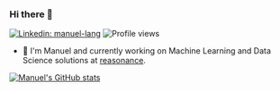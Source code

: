 ### Hi there 👋

[![Linkedin: manuel-lang](https://img.shields.io/badge/-Manuel%20Lang-blue?style=flat-square&logo=Linkedin&logoColor=white&link=https://www.linkedin.com/in/manuel-lang/)](https://www.linkedin.com/in/manuel-lang/)
![Profile views](https://gpvc.arturio.dev/manuel-lang)


- 🔭 I'm Manuel and currently working on Machine Learning and Data Science solutions at [reasonance](https://www.reasonance.de).

[![Manuel's GitHub stats](https://github-readme-stats.vercel.app/api?username=manuel-lang)](https://github.com/anuraghazra/github-readme-stats)

<!--
**manuel-lang/manuel-lang** is a ✨ _special_ ✨ repository because its `README.md` (this file) appears on your GitHub profile.

Here are some ideas to get you started:

- 🔭 I’m currently working on ...
- 🌱 I’m currently learning ...
- 👯 I’m looking to collaborate on ...
- 🤔 I’m looking for help with ...
- 💬 Ask me about ...
- 📫 How to reach me: ...
- 😄 Pronouns: ...
- ⚡ Fun fact: ...
-->
